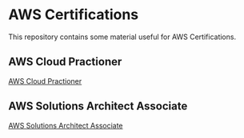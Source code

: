 # AWS Certifications
This repository contains some material useful for AWS Certifications.

## AWS Cloud Practioner
[AWS Cloud Practioner](cloud-pratictioner.md)

## AWS Solutions Architect Associate
[AWS Solutions Architect Associate](solutions-architect.md)

